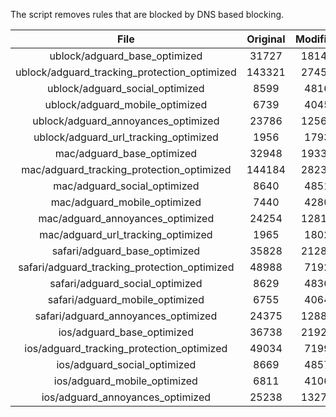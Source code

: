 The script removes rules that are blocked by DNS based blocking.


| File | Original | Modified |
|:----:|:-----:|:-----:|
| ublock/adguard_base_optimized | 31727 | 18144 |
| ublock/adguard_tracking_protection_optimized | 143321 | 27453 |
| ublock/adguard_social_optimized | 8599 | 4816 |
| ublock/adguard_mobile_optimized | 6739 | 4045 |
| ublock/adguard_annoyances_optimized | 23786 | 12569 |
| ublock/adguard_url_tracking_optimized | 1956 | 1793 |
| mac/adguard_base_optimized | 32948 | 19331 |
| mac/adguard_tracking_protection_optimized | 144184 | 28236 |
| mac/adguard_social_optimized | 8640 | 4851 |
| mac/adguard_mobile_optimized | 7440 | 4280 |
| mac/adguard_annoyances_optimized | 24254 | 12813 |
| mac/adguard_url_tracking_optimized | 1965 | 1802 |
| safari/adguard_base_optimized | 35828 | 21280 |
| safari/adguard_tracking_protection_optimized | 48988 | 7192 |
| safari/adguard_social_optimized | 8629 | 4836 |
| safari/adguard_mobile_optimized | 6755 | 4064 |
| safari/adguard_annoyances_optimized | 24375 | 12884 |
| ios/adguard_base_optimized | 36738 | 21921 |
| ios/adguard_tracking_protection_optimized | 49034 | 7199 |
| ios/adguard_social_optimized | 8669 | 4857 |
| ios/adguard_mobile_optimized | 6811 | 4106 |
| ios/adguard_annoyances_optimized | 25238 | 13278 |